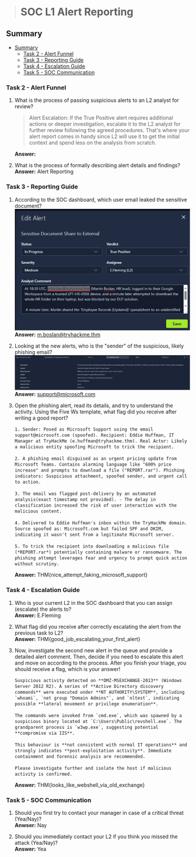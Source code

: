 > # SOC L1 Alert Reporting

## Summary
- [Summary](#summary)
  - [Task 2 - Alert Funnel](#task-2---alert-funnel)
  - [Task 3 - Reporting Guide](#task-3---reporting-guide)
  - [Task 4 - Escalation Guide](#task-4---escalation-guide)
  - [Task 5 - SOC Communication](#task-5---soc-communication)

### Task 2 - Alert Funnel
1. What is the process of passing suspicious alerts to an L2 analyst for review?<br>
    > Alert Escalation: If the True Positive alert requires additional actions or deeper investigation, escalate it to the L2 analyst for further review following the agreed procedures. That's where your alert report comes in handy since L2 will use it to get the initial context and spend less on the analysis from scratch.

    **Answer:** 

1. What is the process of formally describing alert details and findings?<br>
    **Answer:** Alert Reporting

### Task 3 - Reporting Guide
1. According to the SOC dashboard, which user email leaked the sensitive document?<br>
    ![](images/1.png)    <br>
    **Answer:** m.boslan@tryhackme.thm

1. Looking at the new alerts, who is the "sender" of the suspicious, likely phishing email?<br>
    ![](images/2.png)<br>
    **Answer:** support@microsoft.com

1. Open the phishing alert, read its details, and try to understand the activity. Using the Five Ws template, what flag did you receive after writing a good report?<br>
    ```
    1. Sender: Posed as Microsoft Support using the email support@microsoft.com (spoofed). Recipient: Eddie Huffman, IT Manager at TryHackMe (e.huffman@tryhackme.thm). Real Actor: Likely a malicious entity spoofing Microsoft to trick the recipient.

    2. A phishing email disguised as an urgent pricing update from Microsoft Teams. Contains alarming language like "600% price increase" and prompts to download a file ("REPORT.rar"). Phishing indicators: Suspicious attachment, spoofed sender, and urgent call to action.

    3. The email was flagged post-delivery by an automated analysis(exact timestamp not provided). - The delay in classification increased the risk of user interaction with the malicious content.

    4. Delivered to Eddie Huffman's inbox within the TryHackMe domain. Source spoofed as: Microsoft.com but failed SPF and DKIM, indicating it wasn't sent from a legitimate Microsoft server.

    5. To trick the recipient into downloading a malicious file (*REPORT.rar*) potentially containing malware or ransomware. The phishing attempt leverages fear and urgency to prompt quick action without scrutiny.
    ```
    **Answer:** THM{nice_attempt_faking_microsoft_support}

### Task 4 - Escalation Guide
1. Who is your current L2 in the SOC dashboard that you can assign (escalate) the alerts to?<br>
    **Answer:** E.Fleming

1. What flag did you receive after correctly escalating the alert from the previous task to L2?<br>
    **Answer:** THM{good_job_escalating_your_first_alert}

1. Now, investigate the second new alert in the queue and provide a detailed alert comment. Then, decide if you need to escalate this alert and move on according to the process. After you finish your triage, you should receive a flag, which is your answer!<br>
    ```
    Suspicious activity detected on **DMZ-MSEXCHANGE-2013** (Windows Server 2012 R2). A series of **Active Directory discovery commands** were executed under **NT AUTHORITY\SYSTEM**, including `whoami`, `net group "Domain Admins"`, and `nltest`, indicating possible **lateral movement or privilege enumeration**.

    The commands were invoked from `cmd.exe`, which was spawned by a suspicious binary located at `C:\Users\Public\revshell.exe`. The grandparent process is `w3wp.exe`, suggesting potential **compromise via IIS**.

    This behaviour is **not consistent with normal IT operations** and strongly indicates **post-exploitation activity**. Immediate containment and forensic analysis are recommended.

    Please investigate further and isolate the host if malicious activity is confirmed.
    ```
    **Answer:** THM{looks_like_webshell_via_old_exchange}

### Task 5 - SOC Communication
1. Should you first try to contact your manager in case of a critical threat (Yea/Nay)?<br>
    **Anwser:** Nay

1. Should you immediately contact your L2 if you think you missed the attack (Yea/Nay)?<br>
    **Answer:** Yea
